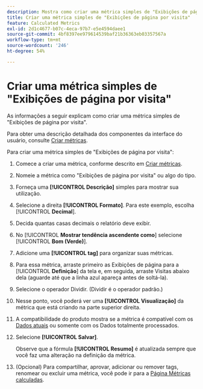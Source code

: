 ```yaml
---
description: Mostra como criar uma métrica simples de "Exibições de página por visita".
title: Criar uma métrica simples de "Exibições de página por visita"
feature: Calculated Metrics
exl-id: 2d1c4677-b07c-4eca-97b7-e5e4594daee1
source-git-commit: 4bf8397ee979614539baf21b36363eb03357567a
workflow-type: tm+mt
source-wordcount: '246'
ht-degree: 54%

---
```


# Criar uma métrica simples de &quot;Exibições de página por visita&quot;

As informações a seguir explicam como criar uma métrica simples de &quot;Exibições de página por visita&quot;.

Para obter uma descrição detalhada dos componentes da interface do usuário, consulte [Criar métricas](/help/components/c-calcmetrics/c-workflow/cm-workflow/c-build-metrics/cm-build-metrics.md).

Para criar uma métrica simples de &quot;Exibições de página por visita&quot;:

1. Comece a criar uma métrica, conforme descrito em [Criar métricas](/help/components/c-calcmetrics/c-workflow/cm-workflow/c-build-metrics/cm-build-metrics.md).
1. Nomeie a métrica como &quot;Exibições de página por visita&quot; ou algo do tipo.
1. Forneça uma **[!UICONTROL Descrição]** simples para mostrar sua utilização.
1. Selecione a direita **[!UICONTROL Formato]**. Para este exemplo, escolha [!UICONTROL **Decimal**].
1. Decida quantas casas decimais o relatório deve exibir.
1. No [!UICONTROL **Mostrar tendência ascendente como**] selecione [!UICONTROL **Bom (Verde)**].
1. Adicione uma **[!UICONTROL tag]** para organizar suas métricas.
1. Para essa métrica, arraste primeiro as Exibições de página para a [!UICONTROL **Definição**] da tela e, em seguida, arraste Visitas abaixo dela (aguarde até que a linha azul apareça antes de soltá-la).
1. Selecione o operador Dividir. (Dividir é o operador padrão.)
1. Nesse ponto, você poderá ver uma **[!UICONTROL Visualização]** da métrica que está criando na parte superior direita.
1. A compatibilidade do produto mostra se a métrica é compatível com os [Dados atuais](https://experienceleague.adobe.com/docs/analytics/analyze/reports-analytics/current-data.html?lang=pt-BR) ou somente com os Dados totalmente processados.
1. Selecione **[!UICONTROL Salvar]**.

   Observe que a fórmula **[!UICONTROL Resumo]** é atualizada sempre que você faz uma alteração na definição da métrica.

1. (Opcional) Para compartilhar, aprovar, adicionar ou remover tags, renomear ou excluir uma métrica, você pode ir para a [Página Métricas calculadas](/help/components/c-calcmetrics/c-workflow/cm-workflow/cm-manager.md).
